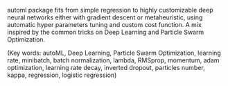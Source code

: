 automl package fits from simple regression to highly customizable deep neural networks 
either with gradient descent or metaheuristic, using automatic hyper parameters 
tuning and custom cost function.
A mix inspired by the common tricks on Deep Learning and Particle Swarm Optimization.

(Key words: autoML, Deep Learning, Particle Swarm Optimization, learning rate, minibatch, 
batch normalization, lambda, RMSprop, momentum, adam optimization, learning rate decay, 
inverted dropout, particles number, kappa, regression, logistic regression)
